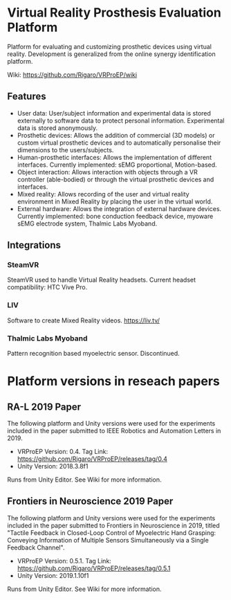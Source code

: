 # Virtual Reality Prosthesis Evaluation Platform
Platform for evaluating and customizing prosthetic devices using virtual reality.
Development is generalized from the online synergy identification platform.

Wiki: https://github.com/Rigaro/VRProEP/wiki

## Features
- User data: User/subject information and experimental data is stored externally to software data to protect personal information. Experimental data is stored anonymously.
- Prosthetic devices: Allows the addition of commercial (3D models) or custom virtual prosthetic devices and to automatically personalise their dimensions to the users/subjects.
- Human-prosthetic interfaces: Allows the implementation of different interfaces. Currently implemented: sEMG proportional, Motion-based.
- Object interaction: Allows interaction with objects through a VR controller (able-bodied) or through the virtual prosthetic devices and interfaces.
- Mixed reality: Allows recording of the user and virtual reality environment in Mixed Reality by placing the user in the virtual world.
- External hardware: Allows the integration of external hardware devices. Currently implemented: bone conduction feedback device, myoware sEMG electrode system, Thalmic Labs Myoband.

## Integrations
### SteamVR
SteamVR used to handle Virtual Reality headsets.
Current headset compatibility: HTC Vive Pro.

### LIV
Software to create Mixed Reality videos.
https://liv.tv/

### Thalmic Labs Myoband
Pattern recognition based myoelectric sensor. Discontinued.

# Platform versions in reseach papers

## RA-L 2019 Paper
The following platform and Unity versions were used for the experiments included in the paper submitted to IEEE Robotics and Automation Letters in 2019.

- VRProEP Version: 0.4. Tag Link: https://github.com/Rigaro/VRProEP/releases/tag/0.4
- Unity Version: 2018.3.8f1

Runs from Unity Editor. See Wiki for more information.

## Frontiers in Neuroscience 2019 Paper
The following platform and Unity versions were used for the experiments included in the paper submitted to Frontiers in Neuroscience in 2019, titled "Tactile Feedback in Closed-Loop Control of Myoelectric Hand Grasping: Conveying Information of Multiple Sensors Simultaneously via a Single Feedback Channel".

- VRProEP Version: 0.5.1. Tag Link: https://github.com/Rigaro/VRProEP/releases/tag/0.5.1
- Unity Version: 2019.1.10f1

Runs from Unity Editor. See Wiki for more information.


